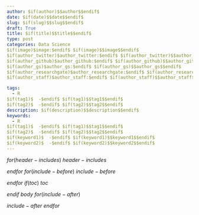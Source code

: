 ```yaml
---
author: $if(author)$$author$$endif$
date: $if(date)$$date$$endif$
slug: $if(slug)$$slug$$endif$
draft: True
title: $if(title)$$title$$endif$
type: post
categories: Data Science
$if(image)$image:$endif$ $if(image)$$image$$endif$
$if(author_twitter)$author_twitter:$endif$ $if(author_twitter)$$author_twitter$$endif$
$if(author_github)$author_github:$endif$ $if(author_github)$$author_github$$endif$
$if(author_gs)$author_gs:$endif$ $if(author_gs)$$author_gs$$endif$
$if(author_researchgate)$author_researchgate:$endif$ $if(author_researchgate)$$author_researchgate$$endif$
$if(author_staff)$author_staff:$endif$ $if(author_staff)$$author_staff$$endif$

tags: 
  - R
$if(tag1)$  -$endif$ $if(tag1)$$tag1$$endif$
$if(tag2)$  -$endif$ $if(tag2)$$tag2$$endif$
description: $if(description)$$description$$endif$
keywords:
  - R
$if(tag1)$  -$endif$ $if(tag1)$$tag1$$endif$
$if(tag2)$  -$endif$ $if(tag2)$$tag2$$endif$
$if(keyword1)$  -$endif$ $if(keyword1)$$keyword1$$endif$
$if(keyword2)$  -$endif$ $if(keyword2)$$keyword2$$endif$
---
```

$for(header-includes)$
$header-includes$

$endfor$
$for(include-before)$
$include-before$

$endfor$
$if(toc)$
$toc$

$endif$
$body$
$for(include-after)$

$include-after$
$endfor$